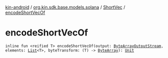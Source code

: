 [kin-android](../../index.md) / [org.kin.sdk.base.models.solana](../index.md) / [ShortVec](index.md) / [encodeShortVecOf](./encode-short-vec-of.md)

# encodeShortVecOf

`inline fun <reified T> encodeShortVecOf(output: `[`ByteArrayOutputStream`](https://docs.oracle.com/javase/6/docs/api/java/io/ByteArrayOutputStream.html)`, elements: `[`List`](https://kotlinlang.org/api/latest/jvm/stdlib/kotlin.collections/-list/index.html)`<T>, byteTransform: (T) -> `[`ByteArray`](https://kotlinlang.org/api/latest/jvm/stdlib/kotlin/-byte-array/index.html)`): `[`Unit`](https://kotlinlang.org/api/latest/jvm/stdlib/kotlin/-unit/index.html)